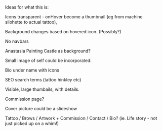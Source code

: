 Ideas for what this is:


Icons transparent - onHover become a thumbnail (eg from machine silohette to actual tattoo), 

Background changes based on hovered icon. (Possibly?)

No navbars

Anastasia Painting Castle as background?

Small image of self could be incorporated.

Bio under name with icons

SEO search terms (tattoo hinkley etc)

Visible, large thumbails, with details.

Commission page?

Cover picture could be a slideshow

Tattoo / Brows / Artwork + Commission
 / Contact / Bio? (ie. Life story - not just picked up on a whim!)
